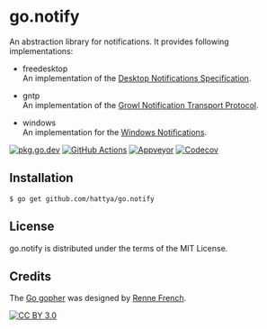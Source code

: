 # go.notify

An abstraction library for notifications. It provides following
implementations:

- freedesktop  
  An implementation of the [Desktop Notifications Specification](https://developer.gnome.org/notification-spec/).

- gntp  
  An implementation of the [Growl Notification Transport Protocol](http://growl.info/documentation/developer/gntp.php).

- windows  
  An implementation for the [Windows Notifications](https://docs.microsoft.com/en-us/windows/win32/shell/notification-area).

[![pkg.go.dev](https://pkg.go.dev/badge/github.com/hattya/go.notify)](https://pkg.go.dev/github.com/hattya/go.notify)
[![GitHub Actions](https://github.com/hattya/go.notify/actions/workflows/ci.yml/badge.svg)](https://github.com/hattya/go.notify/actions/workflows/ci.yml)
[![Appveyor](https://ci.appveyor.com/api/projects/status/ljtswx0rdyear9ft/branch/master?svg=true)](https://ci.appveyor.com/project/hattya/go-notify)
[![Codecov](https://codecov.io/gh/hattya/go.notify/branch/master/graph/badge.svg)](https://codecov.io/gh/hattya/go.notify)


## Installation

```console
$ go get github.com/hattya/go.notify
```


## License

go.notify is distributed under the terms of the MIT License.


## Credits

The [Go gopher](https://go.dev/blog/gopher) was designed by [Renne French](https://reneefrench.blogspot.com/).

[![CC BY 3.0](https://i.creativecommons.org/l/by/3.0/80x15.png)](https://creativecommons.org/licenses/by/3.0/)
